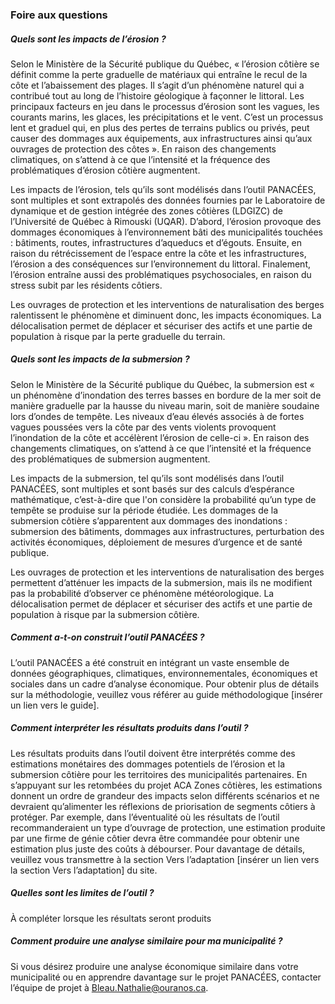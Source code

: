 ### Foire aux questions

##### Quels sont les impacts de l’érosion ?

Selon le Ministère de la Sécurité publique du Québec, « l’érosion côtière se définit comme la perte graduelle de matériaux
qui entraîne le recul de la côte et l’abaissement des plages. Il s’agit d’un phénomène naturel qui a contribué tout au long
de l’histoire géologique à façonner le littoral. Les principaux facteurs en jeu dans le processus d’érosion sont les vagues,
les courants marins, les glaces, les précipitations et le vent. C’est un processus lent et graduel qui, en plus des pertes
de terrains publics ou privés, peut causer des dommages aux équipements, aux infrastructures ainsi qu’aux ouvrages de protection
des côtes ». En raison des changements climatiques, on s’attend à ce que l’intensité et la fréquence des problématiques
d’érosion côtière augmentent.

Les impacts de l’érosion, tels qu’ils sont modélisés dans l’outil PANACÉES, sont multiples et sont extrapolés des données
fournies par le Laboratoire de dynamique et de gestion intégrée des zones côtières (LDGIZC) de l’Université de Québec à
Rimouski (UQAR). D’abord, l’érosion provoque des dommages économiques à l’environnement bâti des municipalités
touchées : bâtiments, routes, infrastructures d’aqueducs et d’égouts. Ensuite, en raison du rétrécissement de l’espace
entre la côte et les infrastructures, l’érosion a des conséquences sur l’environnement du littoral. Finalement, l’érosion
entraîne aussi des problématiques psychosociales, en raison du stress subit par les résidents côtiers. 

Les ouvrages de protection et les interventions de naturalisation des berges ralentissent le phénomène et diminuent donc,
les impacts économiques. La délocalisation permet de déplacer et sécuriser des actifs et une partie de population à risque
par la perte graduelle du terrain. 

##### Quels sont les impacts de la submersion ?

Selon le Ministère de la Sécurité publique du Québec, la submersion est « un phénomène d’inondation des terres basses en
bordure de la mer soit de manière graduelle par la hausse du niveau marin, soit de manière soudaine lors d’ondes de tempête.
Les niveaux d’eau élevés associés à de fortes vagues poussées vers la côte par des vents violents provoquent l’inondation
de la côte et accélèrent l’érosion de celle-ci ». En raison des changements climatiques, on s’attend à ce que l’intensité
et la fréquence des problématiques de submersion augmentent.

Les impacts de la submersion, tel qu’ils sont modélisés dans l’outil PANACÉES, sont multiples et sont basés sur des calculs
d’espérance mathématique, c’est-à-dire que l'on considère la probabilité qu’un type de tempête se produise sur la période
étudiée. Les dommages de la submersion côtière s’apparentent aux dommages des inondations : submersion des bâtiments,
dommages aux infrastructures, perturbation des activités économiques, déploiement de mesures d’urgence et de santé publique. 

Les ouvrages de protection et les interventions de naturalisation des berges permettent d’atténuer les impacts de la submersion,
mais ils ne modifient pas la probabilité d’observer ce phénomène météorologique. La délocalisation permet de déplacer et
sécuriser des actifs et une partie de population à risque par la submersion côtière. 

##### Comment a-t-on construit l’outil PANACÉES ?

L’outil PANACÉES a été construit en intégrant un vaste ensemble de données géographiques, climatiques, environnementales,
économiques et sociales dans un cadre d’analyse économique. Pour obtenir plus de détails sur la méthodologie, veuillez
vous référer au guide méthodologique [insérer un lien vers le guide].

##### Comment interpréter les résultats produits dans l’outil ?

Les résultats produits dans l’outil doivent être interprétés comme des estimations monétaires des dommages potentiels de
l’érosion et la submersion côtière pour les territoires des municipalités partenaires. En s’appuyant sur les retombées du
projet ACA Zones côtières, les estimations donnent un ordre de grandeur des impacts selon différents scénarios et ne
devraient qu’alimenter les réflexions de priorisation de segments côtiers à protéger. Par exemple, dans l’éventualité où
les résultats de l’outil recommanderaient un type d’ouvrage de protection, une estimation produite par une firme de génie
côtier devra être commandée pour obtenir une estimation plus juste des coûts à débourser. Pour davantage de détails,
veuillez vous transmettre à la section Vers l’adaptation [insérer un lien vers la section Vers l’adaptation] du site. 

##### Quelles sont les limites de l’outil ?

À compléter lorsque les résultats seront produits

##### Comment produire une analyse similaire pour ma municipalité ?

Si vous désirez produire une analyse économique similaire dans votre municipalité ou en apprendre davantage sur le projet
PANACÉES, contacter l’équipe de projet à [Bleau.Nathalie@ouranos.ca](mailto:Bleau.Nathalie@ouranos.ca).
